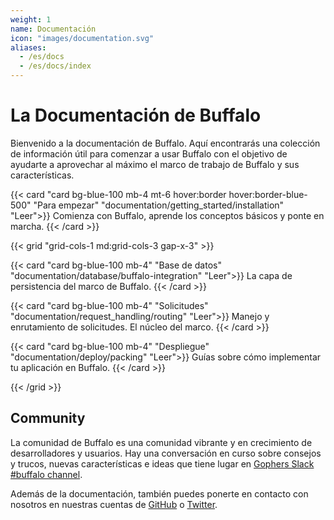```yaml
---
weight: 1
name: Documentación
icon: "images/documentation.svg"
aliases:
  - /es/docs
  - /es/docs/index
---
```

# La Documentación de Buffalo

Bienvenido a la documentación de Buffalo. Aquí encontrarás una colección de información útil para comenzar a usar Buffalo con el objetivo de ayudarte a aprovechar al máximo el marco de trabajo de Buffalo y sus características.

{{< card "card bg-blue-100 mb-4 mt-6 hover:border hover:border-blue-500" "Para empezar" "documentation/getting_started/installation" "Leer">}}
Comienza con Buffalo, aprende los conceptos básicos y ponte en marcha.
{{< /card >}}

{{< grid "grid-cols-1 md:grid-cols-3 gap-x-3" >}}

{{< card "card bg-blue-100 mb-4" "Base de datos" "documentation/database/buffalo-integration" "Leer">}}
La capa de persistencia del marco de Buffalo.
{{< /card >}}

{{< card "card bg-blue-100 mb-4" "Solicitudes" "documentation/request_handling/routing" "Leer">}}
Manejo y enrutamiento de solicitudes. El núcleo del marco.
{{< /card >}}

{{< card "card bg-blue-100 mb-4" "Despliegue" "documentation/deploy/packing" "Leer">}}
Guías sobre cómo implementar tu aplicación en Buffalo.
{{< /card >}}

{{< /grid >}}

## Community

La comunidad de Buffalo es una comunidad vibrante y en crecimiento de desarrolladores y usuarios. Hay una conversación en curso sobre consejos y trucos, nuevas características e ideas que tiene lugar en [Gophers Slack #buffalo channel](https://gophers.slack.com/messages/buffalo/).

Además de la documentación, también puedes ponerte en contacto con nosotros en nuestras cuentas de [GitHub](https://github.com/gobuffalo/buffalo) o [Twitter](https://twitter.com/gobuffalo).
